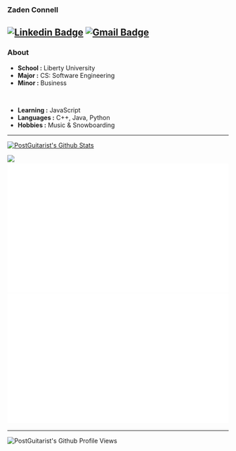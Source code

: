 ### Zaden Connell 
[![Linkedin Badge](https://img.shields.io/badge/-Zaden%20Connell-blue?style=flat-square&logo=Linkedin&logoColor=white&link=https://www.linkedin.com/in/zaden-connell//)](https://www.linkedin.com/in/zaden-connell/) [![Gmail Badge](https://img.shields.io/badge/-zaden.connell@gmail.com-c14438?style=flat-square&logo=Gmail&logoColor=white&link=mailto:zaden.connell@gmail.com)](mailto:zaden.connell@gmail.com)
---------------------------------------------------------------------------------------------------------------------------------------------------------------------------------
### About

-  **School :** Liberty University
-  **Major :** CS: Software Engineering
-  **Minor :** Business
<br />

-  **Learning :** JavaScript
-  **Languages :** C++, Java, Python
-  **Hobbies :** Music & Snowboarding

---------------------------------------------------------------------------------------------------------------------------------------------------------------------------------

[![PostGuitarist's Github Stats](https://github-readme-stats.vercel.app/api?username=postguitarist&show_icons=true)](https://github-readme-stats.vercel.app/api?username=postguitarist&show_icons=true)

![](https://activity-graph.herokuapp.com/graph?username=postguitarist&theme=redical)
![](https://github.com/postguitarist/postguitarist/blob/master/generated/overview.svg)
![](https://github.com/postguitarist/postguitarist/blob/master/generated/languages.svg)

---------------------------------------------------------------------------------------------------------------------------------------------------------------------------------

![PostGuitarist's Github Profile Views](https://komarev.com/ghpvc/?username=postguitarist&color=blue)  
